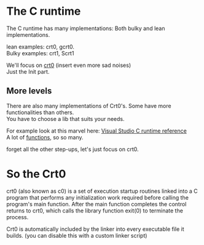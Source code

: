 # The C runtime

The C runtime has many implementations: Both bulky and lean implementations.  

lean examples: crt0, gcrt0.  
Bulky examples: crt1, Scrt1  

We'll focus on [crt0](https://en.wikipedia.org/wiki/Crt0) (insert even more sad noises)  
Just the Init part.  

## More levels  
There are also many implementations of Crt0's. Some have more functionalities than others.  
You have to choose a lib that suits your needs. 


For example look at this marvel here: [Visual Studio C runtime reference](https://learn.microsoft.com/en-us/cpp/c-runtime-library/c-run-time-library-reference)  
A lot of [functions](https://learn.microsoft.com/en-us/cpp/c-runtime-library/run-time-routines-by-category?view=msvc-170), so so many.


forget all the other step-ups, let's just focus on crt0.   


# So the Crt0

crt0 (also known as c0) is a set of execution startup routines linked into a C program that performs any initialization work required before calling the program's main function. After the main function completes the control returns to crt0, which calls the library function exit(0) to terminate the process.  

Crt0 is automatically included by the linker into every executable file it builds. (you can disable this with a custom linker script)



